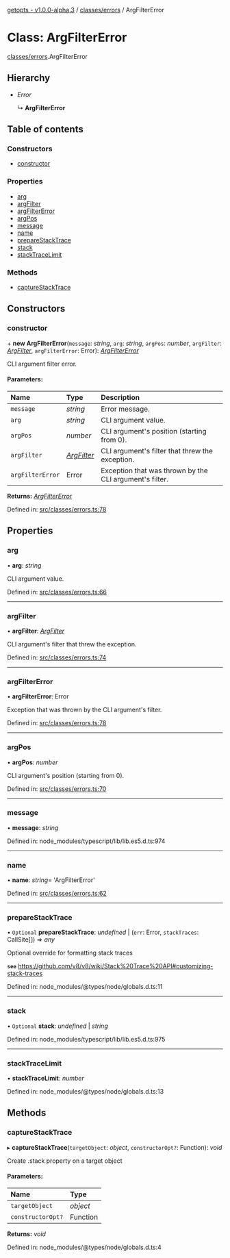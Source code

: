 [getopts - v1.0.0-alpha.3](../README.md) / [classes/errors](../modules/classes_errors.md) / ArgFilterError

# Class: ArgFilterError

[classes/errors](../modules/classes_errors.md).ArgFilterError

## Hierarchy

- _Error_

  ↳ **ArgFilterError**

## Table of contents

### Constructors

- [constructor](classes_errors.argfiltererror.md#constructor)

### Properties

- [arg](classes_errors.argfiltererror.md#arg)
- [argFilter](classes_errors.argfiltererror.md#argfilter)
- [argFilterError](classes_errors.argfiltererror.md#argfiltererror)
- [argPos](classes_errors.argfiltererror.md#argpos)
- [message](classes_errors.argfiltererror.md#message)
- [name](classes_errors.argfiltererror.md#name)
- [prepareStackTrace](classes_errors.argfiltererror.md#preparestacktrace)
- [stack](classes_errors.argfiltererror.md#stack)
- [stackTraceLimit](classes_errors.argfiltererror.md#stacktracelimit)

### Methods

- [captureStackTrace](classes_errors.argfiltererror.md#capturestacktrace)

## Constructors

### constructor

\+ **new ArgFilterError**(`message`: _string_, `arg`: _string_, `argPos`: _number_, `argFilter`: [_ArgFilter_](../interfaces/interfaces_schema.argfilter.md), `argFilterError`: Error): [_ArgFilterError_](classes_errors.argfiltererror.md)

CLI argument filter error.

#### Parameters:

| Name             | Type                                                        | Description                                             |
| :--------------- | :---------------------------------------------------------- | :------------------------------------------------------ |
| `message`        | _string_                                                    | Error message.                                          |
| `arg`            | _string_                                                    | CLI argument value.                                     |
| `argPos`         | _number_                                                    | CLI argument's position (starting from 0).              |
| `argFilter`      | [_ArgFilter_](../interfaces/interfaces_schema.argfilter.md) | CLI argument's filter that threw the exception.         |
| `argFilterError` | Error                                                       | Exception that was thrown by the CLI argument's filter. |

**Returns:** [_ArgFilterError_](classes_errors.argfiltererror.md)

Defined in: [src/classes/errors.ts:78](https://github.com/prasadrajandran/node-getopts/blob/1bad317/src/classes/errors.ts#L78)

## Properties

### arg

• **arg**: _string_

CLI argument value.

Defined in: [src/classes/errors.ts:66](https://github.com/prasadrajandran/node-getopts/blob/1bad317/src/classes/errors.ts#L66)

---

### argFilter

• **argFilter**: [_ArgFilter_](../interfaces/interfaces_schema.argfilter.md)

CLI argument's filter that threw the exception.

Defined in: [src/classes/errors.ts:74](https://github.com/prasadrajandran/node-getopts/blob/1bad317/src/classes/errors.ts#L74)

---

### argFilterError

• **argFilterError**: Error

Exception that was thrown by the CLI argument's filter.

Defined in: [src/classes/errors.ts:78](https://github.com/prasadrajandran/node-getopts/blob/1bad317/src/classes/errors.ts#L78)

---

### argPos

• **argPos**: _number_

CLI argument's position (starting from 0).

Defined in: [src/classes/errors.ts:70](https://github.com/prasadrajandran/node-getopts/blob/1bad317/src/classes/errors.ts#L70)

---

### message

• **message**: _string_

Defined in: node_modules/typescript/lib/lib.es5.d.ts:974

---

### name

• **name**: _string_= 'ArgFilterError'

Defined in: [src/classes/errors.ts:62](https://github.com/prasadrajandran/node-getopts/blob/1bad317/src/classes/errors.ts#L62)

---

### prepareStackTrace

• `Optional` **prepareStackTrace**: _undefined_ \| (`err`: Error, `stackTraces`: CallSite[]) => _any_

Optional override for formatting stack traces

**`see`** https://github.com/v8/v8/wiki/Stack%20Trace%20API#customizing-stack-traces

Defined in: node_modules/@types/node/globals.d.ts:11

---

### stack

• `Optional` **stack**: _undefined_ \| _string_

Defined in: node_modules/typescript/lib/lib.es5.d.ts:975

---

### stackTraceLimit

• **stackTraceLimit**: _number_

Defined in: node_modules/@types/node/globals.d.ts:13

## Methods

### captureStackTrace

▸ **captureStackTrace**(`targetObject`: _object_, `constructorOpt?`: Function): _void_

Create .stack property on a target object

#### Parameters:

| Name              | Type     |
| :---------------- | :------- |
| `targetObject`    | _object_ |
| `constructorOpt?` | Function |

**Returns:** _void_

Defined in: node_modules/@types/node/globals.d.ts:4
